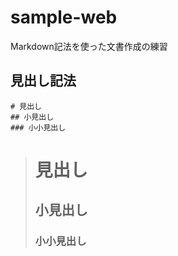 # sample-web

Markdown記法を使った文書作成の練習

## 見出し記法

```
# 見出し
## 小見出し
### 小小見出し
```

> # 見出し
> ## 小見出し
> ### 小小見出し




